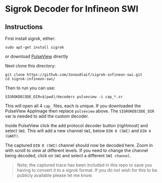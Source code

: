 # Sigrok Decoder for Infineon SWI

## Instructions

First install sigrok, either:
```shell
sudo apt-get install sigrok
```
or download [PulseView](https://sigrok.org/wiki/Downloads) directly

Next clone this directory:
```shell
git clone https://github.com/JonasAlaif/sigrok-infineon-swi.git
cd sigrok-infineon-swi/
```

Then to run you can use:
```shell
SIGROKDECODE_DIR=$(pwd)/decoders pulseview -i cap_*.sr
```
This will open all 4 `cap_` files, each is unique. If you downloaded the PulseView AppImage then replace `pulseview` above. The `SIGROKDECODE_DIR` var is needed to add the custom decoder.

Inside PulseView click the add protocol decoder button (rightmost) and select `SWI`. This will add a new channel `SWI`, below `DIN 0 (SWI)` and `DIN 4 (UART)`.

The captured `DIN 0 (SWI)` channel should now be decoded here. Zoom in with scroll to view at different levels. If you need to change the channel being decoded, click on `SWI` and select a different `SWI channel`.

> Note; the captured trace has been included in this repo to save you having to convert it to a sigrok format. If you do not wish for this to be publicly available please let me know.
